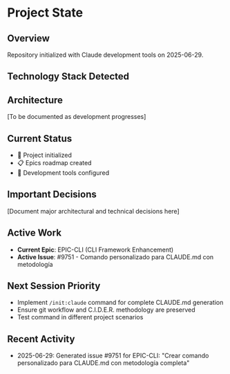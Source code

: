 # Project State

## Overview
Repository initialized with Claude development tools on 2025-06-29.

## Technology Stack Detected


## Architecture
[To be documented as development progresses]

## Current Status
- 🚀 Project initialized
- 📋 Epics roadmap created
- 🔧 Development tools configured

## Important Decisions
[Document major architectural and technical decisions here]

## Active Work
- **Current Epic**: EPIC-CLI (CLI Framework Enhancement)
- **Active Issue**: #9751 - Comando personalizado para CLAUDE.md con metodología

## Next Session Priority
- Implement `/init:claude` command for complete CLAUDE.md generation
- Ensure git workflow and C.I.D.E.R. methodology are preserved
- Test command in different project scenarios

## Recent Activity
- 2025-06-29: Generated issue #9751 for EPIC-CLI: "Crear comando personalizado para CLAUDE.md con metodología completa"
